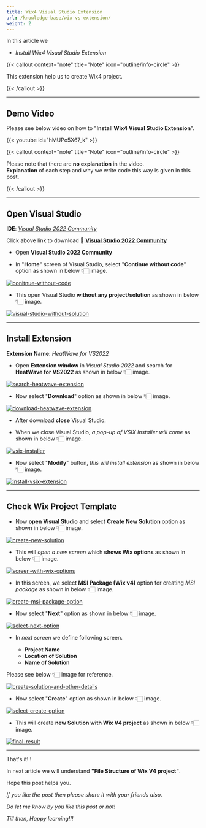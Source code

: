 ```yaml
---
title: Wix4 Visual Studio Extension
url: /knowledge-base/wix-vs-extension/
weight: 2
---
```


In this article we 

- _Install Wix4 Visual Studio Extension_

{{< callout context="note" title="Note" icon="outline/info-circle" >}}

This extension help us to create Wix4 project.

{{< /callout >}}

---

## Demo Video

Please see below video on how to "**Install Wix4 Visual Studio Extension**".

{{< youtube id="hMUPo5X67_k" >}}

{{< callout context="note" title="Note" icon="outline/info-circle" >}}

Please note that there are **no explanation** in the video.<br/>
**Explanation** of each step and why we write code this way is given in this post.

{{< /callout >}}

---

## Open Visual Studio

**IDE**: _[Visual Studio 2022 Community](https://visualstudio.microsoft.com/vs/community/)_

Click above link to download 🚀 **[Visual Studio 2022 Community](https://visualstudio.microsoft.com/vs/community/)**

- Open **Visual Studio 2022 Community**

- In "**Home**" screen of Visual Studio, select "**Continue without code**" option as shown in below 👇🏻 image.

[![conitnue-without-code](wix4-introduction/conitnue-without-code.png)](wix4-introduction/conitnue-without-code.png)

- This open Visual Studio **without any project/solution** as shown in below 👇🏻 image.

[![visual-studio-without-solution](wix4-introduction/visual-studio-without-solution.png)](wix4-introduction/visual-studio-without-solution.png)

---

## Install Extension

**Extension Name**: _HeatWave for VS2022_

- Open **Extension window** in _Visual Studio 2022_ and search for __HeatWave for VS2022__ as shown in below 👇🏻 image.

[![search-heatwave-extension](wix-vs-extension/search-heatwave-extension.gif)](wix-vs-extension/search-heatwave-extension.gif)

- Now select "**Download**" option as shown in below 👇🏻 image.

[![download-heatwave-extension](wix-vs-extension/download-heatwave-extension.gif)](wix-vs-extension/download-heatwave-extension.gif)

- After download **close** Visual Studio.

- When we close Visual Studio, _a pop-up of VSIX Installer will come_ as shown in below 👇🏻 image.

[![vsix-installer](wix-vs-extension/vsix-installer.png)](wix-vs-extension/vsix-installer.png)

- Now select "**Modify**" button, _this will install extension_ as shown in below 👇🏻 image.

[![install-vsix-extension](wix-vs-extension/install-vsix-extension.gif)](wix-vs-extension/install-vsix-extension.gif)

---

## Check Wix Project Template

- Now **open Visual Studio** and select **Create New Solution** option as shown in below 👇🏻 image.

[![create-new-solution](wix-vs-extension/create-new-solution.png)](wix-vs-extension/create-new-solution.png)

- This will _open a new screen_ which **shows Wix options** as shown in below 👇🏻 image.

[![screen-with-wix-options](wix-vs-extension/screen-with-wix-options.png)](wix-vs-extension/screen-with-wix-options.png)

- In this screen, we select **MSI Package (Wix v4)** option for creating _MSI package_ as shown in below 👇🏻 image.

[![create-msi-package-option](wix-vs-extension/create-msi-package-option.png)](wix-vs-extension/create-msi-package-option.png)

- Now select "**Next**" option as shown in below 👇🏻 image.

[![select-next-option](wix-vs-extension/select-next-option.png)](wix-vs-extension/select-next-option.png)

- In _next screen_ we define following screen.

  - **Project Name**
  - **Location of Solution**
  - **Name of Solution**

Please see below 👇🏻 image for reference.

[![create-solution-and-other-details](wix-vs-extension/create-solution-and-other-details.png)](wix-vs-extension/create-solution-and-other-details.png)

- Now select "**Create**" option as shown in below 👇🏻 image.

[![select-create-option](wix-vs-extension/select-create-option.png)](wix-vs-extension/select-create-option.png)

- This will create **new Solution with Wix V4 project** as shown in below 👇🏻 image.

[![final-result](wix-vs-extension/final-result.gif)](wix-vs-extension/final-result.gif)


---

That's it!!! 

In next article we will understand **"File Structure of Wix V4 project"**.

Hope this post helps you.

*If you like the post then please share it with your friends also.*

*Do let me know by you like this post or not!*

*Till then, Happy learning!!!*
